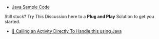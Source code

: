- [Java Sample Code](https://github.com/CanHub/Android-Image-Cropper/tree/main/sample/src/main/java/com/canhub/cropper/sample/SampleCropJava.java)

Still stuck? Try This Discussion here to a **Plug and Play** Solution to get you started.

- [🚨 Calling an Activity Directly To Handle this using Java](https://github.com/CanHub/Android-Image-Cropper/discussions/236)
